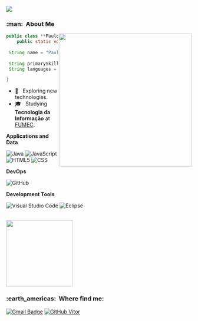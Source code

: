 ![](https://komarev.com/ghpvc/?username=dkprotop&color=006bed)

<h3> :man: &nbsp;About Me </h3>

<img align="right" width="361" src="https://i2.wp.com/allhtaccess.info/wp-content/uploads/2018/03/programming.gif?fit=1281%2C716&ssl=1" />

```java
public class **Paulo** {
	public static void main(String[] args) {
 
 String name = "Paulo Henrique"
 
 String primarySkillset = "Android"
 String languages = listOf("Java", "JavaScript",) 

}
```

- 🤔 &nbsp; Exploring new technologies.
- 🎓 &nbsp; Studying **Tecnologia da Informação** at <a href="http://www.fumec.br/">FUMEC</a>.

**Applications and Data**

  ![Java](https://img.shields.io/badge/-Java-333333?style=flat&logo=Java&logoColor=007396)
  ![JavaScript](https://img.shields.io/badge/-JavaScript-333333?style=flat&logo=javascript)
  ![HTML5](https://img.shields.io/badge/-HTML5-333333?style=flat&logo=HTML5)
  ![CSS](https://img.shields.io/badge/-CSS-333333?style=flat&logo=CSS3&logoColor=1572B6)

**DevOps**

  ![GitHub](https://img.shields.io/badge/-GitHub-333333?style=flat&logo=github)

**Development Tools**

  ![Visual Studio Code](https://img.shields.io/badge/-Visual%20Studio%20Code-333333?style=flat&logo=visual-studio-code&logoColor=007ACC)
  ![Eclipse](https://img.shields.io/badge/-Eclipse-333333?style=flat&logo=eclipse-ide&logoColor=2C2255)

<br/>

<a href="https://github.com/dkprotop">
  <img height="180em" src="https://github-readme-stats.vercel.app/api?username=dkprotop&theme=dracula&show_icons=true" />
</a>

<br/>

<h3> :earth_americas: &nbsp;Where find me: </h3> 

[![Gmail Badge](https://img.shields.io/badge/-dkprotop@gmail.com-006bed?style=flat-square&logo=Gmail&logoColor=white&link=mailto:dkprotop@gmail.com)](mailto:dkprotop@gmail.com)
[![GitHub Vitor]( https://img.shields.io/github/followers/dkprotop?label=follow&style=social)](https://github.com/dkprotop)
